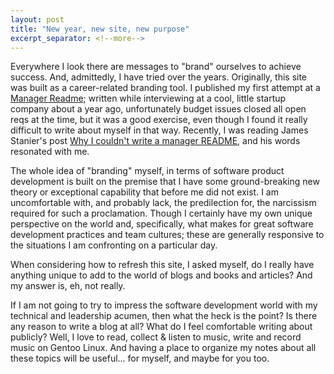 ```yaml
---
layout: post
title: "New year, new site, new purpose"
excerpt_separator: <!--more-->
---
```


Everywhere I look there are messages to "brand" ourselves to achieve success. And, admittedly, I have tried over the years. Originally, this site was built as a career-related branding tool. <!--more--> I published my first attempt at a [Manager Readme](manager_readme.md); written while interviewing at a cool, little startup company about a year ago, unfortunately budget issues closed all open reqs at the time, but it was a good exercise, even though I found it really difficult to write about myself in that way. Recently, I was reading James Stanier's post [Why I couldn't write a manager README](https://www.theengineeringmanager.com/growth/why-i-couldnt-write-a-manager-readme/), and his words resonated with me.

The whole idea of "branding" myself, in terms of software product development is built on the premise that I have some ground-breaking new theory or exceptional capability that before me did not exist. I am uncomfortable with, and probably lack, the predilection for, the narcissism required for such a proclamation. Though I certainly have my own unique perspective on the world and, specifically, what makes for great software development practices and team cultures; these are generally responsive to the situations I am confronting on a particular day.

When considering how to refresh this site, I asked myself, do I really have anything unique to add to the world of blogs and books and articles? And my answer is, eh, not really.

If I am not going to try to impress the software development world with my technical and leadership acumen, then what the heck is the point? Is there any reason to write a blog at all? What do I feel comfortable writing about publicly? Well, I love to read, collect & listen to music, write and record music on Gentoo Linux. And having a place to organize my notes about all these topics will be useful... for myself, and maybe for you too.

